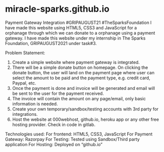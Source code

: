 # miracle-sparks.github.io
Payment Gateway Integration 
#GRIPAUGUST21 #TheSparksFoundation
I have made this website using HTML5, CSS3 and JavaScript for a orphanage through which we can donate to a orphanage using a payment gateway. I have made this website under my internship in The Sparks Foundation, GRIPAUGUST2021 under task#3.

Problem Statement:
1. Create a simple website where payment gateway is integrated.
2. There will be a simple donate button on homepage. On clicking the donate button, the user will land on the payment page where user can select the amount to be paid and the payment type, e.g. credit card, Paypal, etc.
3. Once the payment is done and invoice will be generated and email will be sent to the user for the payment received. 
4. The invoice will contain the amount on any page/email, only basic information is needed.
5. Create your own temporary/sandbox/testing accounts with 3rd party for integrations.
6. Host the website at 000webhost, github.io, heroku app or any other free  hosting provider. Check in code in gitlab.

Technologies used:
For frontend: HTML5, CSS3, JavaScript
For Payment Gateway: Razorpay
For Testing: Tested using Sandbox/Third party application
For Hosting: Deployed on “github.io”
